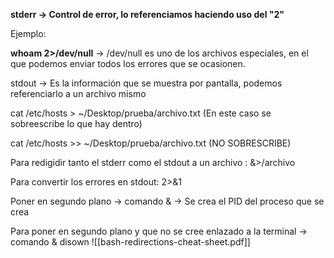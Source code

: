 **stderr -> Control de error, lo referenciamos haciendo uso del "2"**


Ejemplo:

**whoam 2>/dev/null** -> /dev/null es uno de los archivos especiales, en el que podemos enviar todos los errores que se ocasionen.

stdout -> Es la información que se muestra por pantalla, podemos referenciarlo a un archivo mismo

cat /etc/hosts  > ~/Desktop/prueba/archivo.txt (En este caso se sobreescribe lo que hay dentro)

cat /etc/hosts  >> ~/Desktop/prueba/archivo.txt (NO SOBRESCRIBE)


Para redigidir tanto el stderr como el stdout a un archivo : 
&>/archivo

Para convertir los errores en stdout:
2>&1

Poner en segundo plano ->
comando & -> Se crea el PID del proceso que se crea

Para poner en segundo plano y que no se cree enlazado a la terminal ->
comando & disown
![[bash-redirections-cheat-sheet.pdf]]